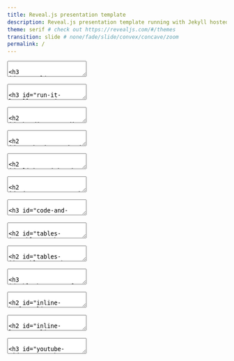 ```yaml
---
title: Reveal.js presentation template
description: Reveal.js presentation template running with Jekyll hosted on GitHub Pages.
theme: serif # check out https://revealjs.com/#/themes
transition: slide # none/fade/slide/convex/concave/zoom
permalink: /
---
```

<section data-markdown><textarea data-template>
  
### revealjs-presentation-template

- Click on [Use the template](https://help.github.com/en/github/creating-cloning-and-archiving-repositories/creating-a-repository-from-a-template) or [fork](https://help.github.com/en/github/getting-started-with-github/fork-a-repo) this [repo](https://github.com/maehr/revealjs-presentation-template).
- `git submodule add -f https://github.com/hakimel/reveal.js/ assets/vendor/reveal.js`
- `git commit -a`.
- Activate [GitHub Pages](https://pages.github.com/) in repository settings and set [source](https://help.github.com/en/github/working-with-github-pages/configuring-a-publishing-source-for-your-github-pages-site#choosing-a-publishing-source) to `master branch`.

</textarea></section>

<section data-markdown><textarea data-template>
  
### Run it locally

```bash
git submodule add -f https://github.com/hakimel/reveal.js/ assets/vendor/reveal.js
gem install jekyll bundler
bundle exec jekyll serve
```

</textarea></section>

<section data-markdown><textarea data-template>
  
## Headings

```markdown
# H1
## H2
### H3
#### H4
##### H5
###### H6
```

</textarea></section>

<section data-markdown><textarea data-template>
  
## Emphasis

Emphasis, aka italics, with *asterisks* or _underscores_.

Strong emphasis, aka bold, with **asterisks** or __underscores__.

Combined emphasis with **asterisks and _underscores_**.

Strikethrough uses two tildes. ~~Scratch this.~~
</textarea></section>

<section data-markdown><textarea data-template>
  
## Links

[I'm an inline-style link](https://www.google.com). [I'm an inline-style link with title](https://www.google.com "Google's Homepage"). [I'm a reference-style link][Arbitrary case-insensitive reference text]. [I'm a relative reference to a repository file](index.md). [You can use numbers for reference-style link definitions][1] Or leave it empty and use the [link text itself].

URLs and URLs in angle brackets will automatically get turned into links. http://www.example.com or <http://www.example.com>.

[arbitrary case-insensitive reference text]: https://www.mozilla.org
[1]: http://slashdot.org
[link text itself]: http://www.reddit.com
</textarea></section>

<section data-markdown><textarea data-template>
  
## Images

Here's our logo (hover to see the title text):

Inline-style:
![alt text](https://github.com/adam-p/markdown-here/raw/master/src/common/images/icon48.png "Logo Title Text 1")

Reference-style:
![alt text][logo]

[logo]: https://github.com/adam-p/markdown-here/raw/master/src/common/images/icon48.png "Logo Title Text 2"
</textarea></section>

<section data-markdown><textarea data-template>
  
### Code and syntax highlight

```javascript
var s = "JavaScript syntax highlighting";
alert(s);
```

```python
s = "Python syntax highlighting"
print s
```

```
No language indicated, so no syntax highlighting.
But let's throw in a <b>tag</b>.
```

</textarea></section>

<section data-markdown><textarea data-template>
  
## Tables I

Colons can be used to align columns.

| Tables        | Are           | Cool  |
| ------------- |:-------------:| -----:|
| col 3 is      | right-aligned | $1600 |
| col 2 is      | centered      |   $12 |
| zebra stripes | are neat      |    $1 |

</textarea></section>

<section data-markdown><textarea data-template>
  
## Tables II

There must be at least 3 dashes separating each header cell.
The outer pipes (|) are optional, and you don't need to make the
raw Markdown line up prettily. You can also use inline Markdown.

Markdown | Less | Pretty
--- | --- | ---
*Still* | `renders` | **nicely**
1 | 2 | 3

</textarea></section>

<section data-markdown><textarea data-template>
  
### Blockquotes

> Blockquotes are very handy in email to emulate reply text.
> This line is part of the same quote.

> This is a very long line that will still be quoted properly when it wraps. Oh boy let's keep writing to make sure this is long enough to actually wrap for everyone. Oh, you can *put* **Markdown** into a blockquote.

</textarea></section>

<section data-markdown><textarea data-template>
  
## Inline HTML

<dl>
  <dt>Definition list</dt>
  <dd>Is something people use sometimes.</dd>

  <dt>Markdown in HTML</dt>
  <dd>Does *not* work **very** well. Use HTML <em>tags</em>.</dd>
</dl>

</textarea></section>

<section data-markdown><textarea data-template>

## Inline LaTeX

When \\(a \ne 0\\), there are two solutions to \\(ax^2 + bx + c = 0\\) and they are
$$x = {-b \pm \sqrt{b^2-4ac} \over 2a}.$$

</textarea></section>

<section data-markdown><textarea data-template>
  
### YouTube Videos

<iframe width="840" height="480" src="https://www.youtube.com/embed/HUBNt18RFbo" frameborder="0" allow="accelerometer; autoplay; encrypted-media; gyroscope; picture-in-picture" allowfullscreen></iframe>

Just copy and paste the embedded code from [YouTube](https://www.youtube.com/).

</textarea></section>
